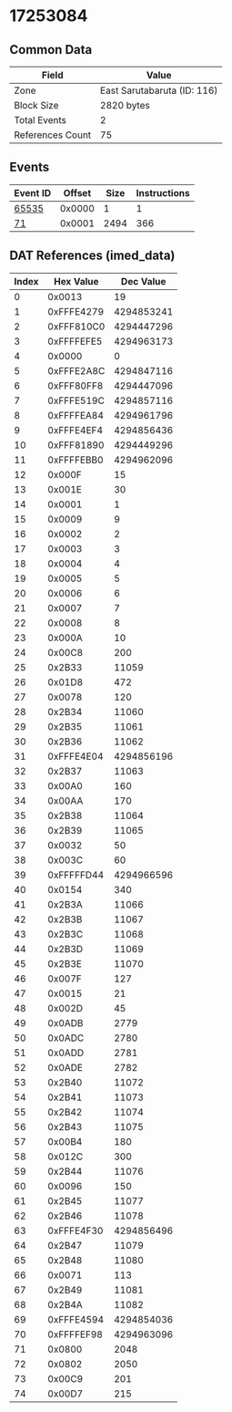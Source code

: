 # 17253084

## Common Data

| Field            | Value                       |
|------------------|-----------------------------|
| Zone             | East Sarutabaruta (ID: 116) |
| Block Size       | 2820 bytes                  |
| Total Events     | 2                           |
| References Count | 75                          |

## Events

| Event ID            | Offset   |   Size |   Instructions |
|---------------------|----------|--------|----------------|
| [65535](./65535.md) | 0x0000   |      1 |              1 |
| [71](./71.md)       | 0x0001   |   2494 |            366 |

## DAT References (imed_data)

|   Index | Hex Value   |   Dec Value |
|---------|-------------|-------------|
|       0 | 0x0013      |          19 |
|       1 | 0xFFFE4279  |  4294853241 |
|       2 | 0xFFF810C0  |  4294447296 |
|       3 | 0xFFFFEFE5  |  4294963173 |
|       4 | 0x0000      |           0 |
|       5 | 0xFFFE2A8C  |  4294847116 |
|       6 | 0xFFF80FF8  |  4294447096 |
|       7 | 0xFFFE519C  |  4294857116 |
|       8 | 0xFFFFEA84  |  4294961796 |
|       9 | 0xFFFE4EF4  |  4294856436 |
|      10 | 0xFFF81890  |  4294449296 |
|      11 | 0xFFFFEBB0  |  4294962096 |
|      12 | 0x000F      |          15 |
|      13 | 0x001E      |          30 |
|      14 | 0x0001      |           1 |
|      15 | 0x0009      |           9 |
|      16 | 0x0002      |           2 |
|      17 | 0x0003      |           3 |
|      18 | 0x0004      |           4 |
|      19 | 0x0005      |           5 |
|      20 | 0x0006      |           6 |
|      21 | 0x0007      |           7 |
|      22 | 0x0008      |           8 |
|      23 | 0x000A      |          10 |
|      24 | 0x00C8      |         200 |
|      25 | 0x2B33      |       11059 |
|      26 | 0x01D8      |         472 |
|      27 | 0x0078      |         120 |
|      28 | 0x2B34      |       11060 |
|      29 | 0x2B35      |       11061 |
|      30 | 0x2B36      |       11062 |
|      31 | 0xFFFE4E04  |  4294856196 |
|      32 | 0x2B37      |       11063 |
|      33 | 0x00A0      |         160 |
|      34 | 0x00AA      |         170 |
|      35 | 0x2B38      |       11064 |
|      36 | 0x2B39      |       11065 |
|      37 | 0x0032      |          50 |
|      38 | 0x003C      |          60 |
|      39 | 0xFFFFFD44  |  4294966596 |
|      40 | 0x0154      |         340 |
|      41 | 0x2B3A      |       11066 |
|      42 | 0x2B3B      |       11067 |
|      43 | 0x2B3C      |       11068 |
|      44 | 0x2B3D      |       11069 |
|      45 | 0x2B3E      |       11070 |
|      46 | 0x007F      |         127 |
|      47 | 0x0015      |          21 |
|      48 | 0x002D      |          45 |
|      49 | 0x0ADB      |        2779 |
|      50 | 0x0ADC      |        2780 |
|      51 | 0x0ADD      |        2781 |
|      52 | 0x0ADE      |        2782 |
|      53 | 0x2B40      |       11072 |
|      54 | 0x2B41      |       11073 |
|      55 | 0x2B42      |       11074 |
|      56 | 0x2B43      |       11075 |
|      57 | 0x00B4      |         180 |
|      58 | 0x012C      |         300 |
|      59 | 0x2B44      |       11076 |
|      60 | 0x0096      |         150 |
|      61 | 0x2B45      |       11077 |
|      62 | 0x2B46      |       11078 |
|      63 | 0xFFFE4F30  |  4294856496 |
|      64 | 0x2B47      |       11079 |
|      65 | 0x2B48      |       11080 |
|      66 | 0x0071      |         113 |
|      67 | 0x2B49      |       11081 |
|      68 | 0x2B4A      |       11082 |
|      69 | 0xFFFE4594  |  4294854036 |
|      70 | 0xFFFFEF98  |  4294963096 |
|      71 | 0x0800      |        2048 |
|      72 | 0x0802      |        2050 |
|      73 | 0x00C9      |         201 |
|      74 | 0x00D7      |         215 |
